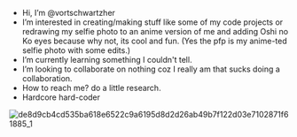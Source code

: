 -  Hi, I’m @vortschwartzher
-  I’m interested in creating/making stuff like some of my code projects or redrawing my selfie photo to an anime version of me and adding Oshi no Ko eyes because why not, its cool and fun. (Yes the pfp is my anime-ted selfie photo with some edits.)   
-  I’m currently learning something I couldn't tell.
-  I’m looking to collaborate on nothing coz I really am that sucks doing a collaboration.
-  How to reach me? do a little research.
-  Hardcore hard-coder

  ![de8d9cb4cd535ba618e6522c9a6195d8d2d26ab49b7f122d03e7102871f61885_1](https://github.com/vortschwartzher/vortschwartzher/assets/146150129/cf83b987-166c-4af5-97dc-dd163fe01d04)



<!---
vortschwartzher/vortschwartzher is a ✨ special ✨ repository because its `README.md` (this file) appears on your GitHub profile.
You can click the Preview link to take a look at your changes.
--->
